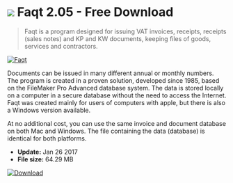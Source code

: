 # ![](https://cdn.softexe.net/static/icon/4/faqt-11215.png) Faqt 2.05 - Free Download

> Faqt is a program designed for issuing VAT invoices, receipts, receipts (sales notes) and KP and KW documents, keeping files of goods, services and contractors.

[![Faqt](https://gallery.dpcdn.pl/imgc/Tools/2762/g_-_420x350_1.5_-_x20110427155437_00.jpg)](https://softexe.net/win/business/billing/faqt:ppbpe.html)

Documents can be issued in many different annual or monthly numbers. The program is created in a proven solution, developed since 1985, based on the FileMaker Pro Advanced database system. The data is stored locally on a computer in a secure database without the need to access the Internet. Faqt was created mainly for users of computers with apple, but there is also a Windows version available.
 
 At no additional cost, you can use the same invoice and document database on both Mac and Windows. The file containing the data (database) is identical for both platforms.


- **Update:** Jan 26 2017
- **File size:** 64.29 MB

[![Download](https://cdn.softexe.net/static/img/download.png)](https://softexe.net/win/business/billing/faqt:ppbpe.html)

